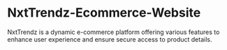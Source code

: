 # NxtTrendz-Ecommerce-Website
NxtTrendz is a dynamic e-commerce platform offering various features to enhance user experience and ensure secure access to product details.

